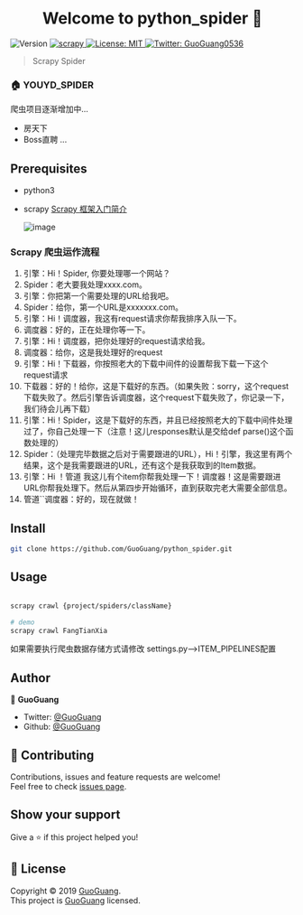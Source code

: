 <h1 align="center">Welcome to python_spider 👋</h1>
<p>
  <img alt="Version" src="https://img.shields.io/badge/version-Python 3.7-blue.svg?cacheSeconds=2592000" />
  <a href="https://github.com/scrapy/scrapy">
    <img alt="scrapy" src="https://img.shields.io/badge/scrapy-success.svg" target="_blank" />
  </a>
  <a href="https://github.com/GuoGuang0536/python_spider/master/LICENSE">
    <img alt="License: MIT" src="https://img.shields.io/badge/License-MIT-yellow.svg" target="_blank" />
  </a>
  <a href="https://twitter.com/GuoGuang">
    <img alt="Twitter: GuoGuang0536" src="https://img.shields.io/twitter/follow/GuoGuang.svg?style=social" target="_blank" />
  </a>
</p>

> Scrapy Spider

### 🏠 YOUYD_SPIDER

爬虫项目逐渐增加中...
- 房天下
- Boss直聘
...



## Prerequisites

- python3
- scrapy
    [Scrapy 框架入门简介](https://segmentfault.com/a/1190000013178839/)
    
    ![image](https://image-static.segmentfault.com/8c/59/8c591d54457bb033812a2b0364011e9c_articlex)

### Scrapy 爬虫运作流程
1. 引擎：Hi！Spider, 你要处理哪一个网站？
2. Spider：老大要我处理xxxx.com。
3. 引擎：你把第一个需要处理的URL给我吧。
4. Spider：给你，第一个URL是xxxxxxx.com。
5. 引擎：Hi！调度器，我这有request请求你帮我排序入队一下。
6. 调度器：好的，正在处理你等一下。
7. 引擎：Hi！调度器，把你处理好的request请求给我。
8. 调度器：给你，这是我处理好的request
9. 引擎：Hi！下载器，你按照老大的下载中间件的设置帮我下载一下这个request请求
10. 下载器：好的！给你，这是下载好的东西。（如果失败：sorry，这个request下载失败了。然后引擎告诉调度器，这个request下载失败了，你记录一下，我们待会儿再下载）
11. 引擎：Hi！Spider，这是下载好的东西，并且已经按照老大的下载中间件处理过了，你自己处理一下（注意！这儿responses默认是交给def parse()这个函数处理的）
12. Spider：（处理完毕数据之后对于需要跟进的URL），Hi！引擎，我这里有两个结果，这个是我需要跟进的URL，还有这个是我获取到的Item数据。
13. 引擎：Hi ！管道 我这儿有个item你帮我处理一下！调度器！这是需要跟进URL你帮我处理下。然后从第四步开始循环，直到获取完老大需要全部信息。
14. 管道``调度器：好的，现在就做！


## Install

```sh
git clone https://github.com/GuoGuang/python_spider.git
```

## Usage

```bash

scrapy crawl {project/spiders/className}

# demo
scrapy crawl FangTianXia
```

如果需要执行爬虫数据存储方式请修改 settings.py-->ITEM_PIPELINES配置

## Author

👤 **GuoGuang**

* Twitter: [@GuoGuang](https://twitter.com/GuoGuang)
* Github: [@GuoGuang](https://github.com/GuoGuang)

## 🤝 Contributing

Contributions, issues and feature requests are welcome!<br />Feel free to check [issues page](https://github.com/GuoGuang/python_spider/issues).

## Show your support

Give a ⭐️ if this project helped you!

## 📝 License

Copyright © 2019 [GuoGuang](https://github.com/GuoGuang).<br />
This project is [GuoGuang](mit) licensed.